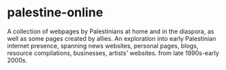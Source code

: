 # palestine-online
A collection of webpages by Palestinians at home and in the diaspora, as well as some pages created by allies. An exploration into early Palestinian internet presence, spanning news websites, personal pages, blogs, resource compilations, businesses, artists' websites. from late 1990s-early 2000s.

